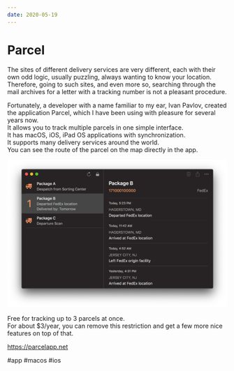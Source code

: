 ```yaml
---
date: 2020-05-19
---
```


# Parcel

The sites of different delivery services are very different, each with their own odd logic, usually puzzling, always wanting to know your location. Therefore, going to such sites, and even more so, searching through the mail archives for a letter with a tracking number is not a pleasant procedure.

Fortunately, a developer with a name familiar to my ear, Ivan Pavlov, created the application Parcel, which I have been using with pleasure for several years now.  
It allows you to track multiple parcels in one simple interface.  
It has macOS, iOS, iPad OS applications with synchronization.  
It supports many delivery services around the world.  
You can see the route of the parcel on the map directly in the app.

![Parcel screenshot](parcel.png "Parcel screenshot")

Free for tracking up to 3 parcels at once.  
For about $3/year, you can remove this restriction and get a few more nice features on top of that.

https://parcelapp.net

#app #macos #ios
